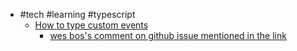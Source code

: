 - #tech #learning #typescript
	- [How to type custom events](https://adropincalm.com/blog/notes-on-typescript-custom-events/)
		- [wes bos's comment on github issue mentioned in the link](https://github.com/microsoft/TypeScript/issues/28357#issuecomment-1520316413)